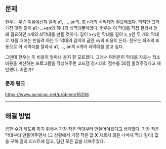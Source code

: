 ## 문제

현우는 무슨 이유에선지 길이 a1, ..., an의, 총 n개의 쇠막대가 필요해졌다. 하지만 그가 가진 것은 길이 a1+...+an의 하나의 쇠막대뿐이었다. 현우는 이 막대를 직접 잘라서 원래 필요하던 n개의 쇠막대를 만들 것이다. 길이 x+y인 막대를 길이 x, y인 두 개의 막대로 자를 때에는 만들려 하는 두 막대의 길이의 곱인 xy의 비용이 든다. 현우는 최소의 비용으로 이 쇠막대를 잘라서 a1, ..., an의 n개의 쇠막대를 얻고 싶다.

그런데 현우는 이 비용이 얼마나 들지 잘 모르겠다. 그래서 여러분이 막대를 자르는 최소 비용을 계산하는 프로그램을 작성해주면 코드잼 경시대회 점수를 30점 올려주겠다고 제안했다. 어떤가?

### 문제 링크

https://www.acmicpc.net/problem/16208

---

## 해결 방법

곱한 수가 작도록 하기 위해서 가장 작은 막대부터 만들어야겠다고 생각했다. 가장 작은 막대부터 만들어주면서 (그 상황에서 가장 작은 값 **X** 자르지 않은 나머지 막대 길이) 값을 구해 결과 리스트에 담고, 담긴 모든 값을 더해주었다.
